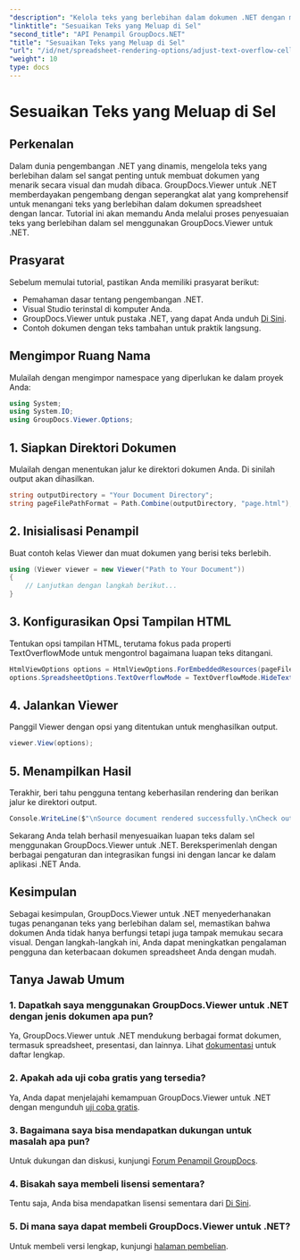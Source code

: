 ```yaml
---
"description": "Kelola teks yang berlebihan dalam dokumen .NET dengan mudah menggunakan GroupDocs.Viewer. Tingkatkan keterbacaan dan pengalaman pengguna. Unduh uji coba gratis Anda sekarang."
"linktitle": "Sesuaikan Teks yang Meluap di Sel"
"second_title": "API Penampil GroupDocs.NET"
"title": "Sesuaikan Teks yang Meluap di Sel"
"url": "/id/net/spreadsheet-rendering-options/adjust-text-overflow-cells/"
"weight": 10
type: docs
---
```

# Sesuaikan Teks yang Meluap di Sel

## Perkenalan
Dalam dunia pengembangan .NET yang dinamis, mengelola teks yang berlebihan dalam sel sangat penting untuk membuat dokumen yang menarik secara visual dan mudah dibaca. GroupDocs.Viewer untuk .NET memberdayakan pengembang dengan seperangkat alat yang komprehensif untuk menangani teks yang berlebihan dalam dokumen spreadsheet dengan lancar. Tutorial ini akan memandu Anda melalui proses penyesuaian teks yang berlebihan dalam sel menggunakan GroupDocs.Viewer untuk .NET.
## Prasyarat
Sebelum memulai tutorial, pastikan Anda memiliki prasyarat berikut:
- Pemahaman dasar tentang pengembangan .NET.
- Visual Studio terinstal di komputer Anda.
- GroupDocs.Viewer untuk pustaka .NET, yang dapat Anda unduh [Di Sini](https://releases.groupdocs.com/viewer/net/).
- Contoh dokumen dengan teks tambahan untuk praktik langsung.
## Mengimpor Ruang Nama
Mulailah dengan mengimpor namespace yang diperlukan ke dalam proyek Anda:
```csharp
using System;
using System.IO;
using GroupDocs.Viewer.Options;
```
## 1. Siapkan Direktori Dokumen
Mulailah dengan menentukan jalur ke direktori dokumen Anda. Di sinilah output akan dihasilkan.
```csharp
string outputDirectory = "Your Document Directory";
string pageFilePathFormat = Path.Combine(outputDirectory, "page.html");
```
## 2. Inisialisasi Penampil
Buat contoh kelas Viewer dan muat dokumen yang berisi teks berlebih.
```csharp
using (Viewer viewer = new Viewer("Path to Your Document"))
{
    // Lanjutkan dengan langkah berikut...
}
```
## 3. Konfigurasikan Opsi Tampilan HTML
Tentukan opsi tampilan HTML, terutama fokus pada properti TextOverflowMode untuk mengontrol bagaimana luapan teks ditangani.
```csharp
HtmlViewOptions options = HtmlViewOptions.ForEmbeddedResources(pageFilePathFormat);
options.SpreadsheetOptions.TextOverflowMode = TextOverflowMode.HideText;
```
## 4. Jalankan Viewer
Panggil Viewer dengan opsi yang ditentukan untuk menghasilkan output.
```csharp
viewer.View(options);
```
## 5. Menampilkan Hasil
Terakhir, beri tahu pengguna tentang keberhasilan rendering dan berikan jalur ke direktori output.
```csharp
Console.WriteLine($"\nSource document rendered successfully.\nCheck output in {outputDirectory}.");
```
Sekarang Anda telah berhasil menyesuaikan luapan teks dalam sel menggunakan GroupDocs.Viewer untuk .NET. Bereksperimenlah dengan berbagai pengaturan dan integrasikan fungsi ini dengan lancar ke dalam aplikasi .NET Anda.
## Kesimpulan
Sebagai kesimpulan, GroupDocs.Viewer untuk .NET menyederhanakan tugas penanganan teks yang berlebihan dalam sel, memastikan bahwa dokumen Anda tidak hanya berfungsi tetapi juga tampak memukau secara visual. Dengan langkah-langkah ini, Anda dapat meningkatkan pengalaman pengguna dan keterbacaan dokumen spreadsheet Anda dengan mudah.
## Tanya Jawab Umum
### 1. Dapatkah saya menggunakan GroupDocs.Viewer untuk .NET dengan jenis dokumen apa pun?
Ya, GroupDocs.Viewer untuk .NET mendukung berbagai format dokumen, termasuk spreadsheet, presentasi, dan lainnya. Lihat [dokumentasi](https://tutorials.groupdocs.com/viewer/net/) untuk daftar lengkap.
### 2. Apakah ada uji coba gratis yang tersedia?
Ya, Anda dapat menjelajahi kemampuan GroupDocs.Viewer untuk .NET dengan mengunduh [uji coba gratis](https://releases.groupdocs.com/).
### 3. Bagaimana saya bisa mendapatkan dukungan untuk masalah apa pun?
Untuk dukungan dan diskusi, kunjungi [Forum Penampil GroupDocs](https://forum.groupdocs.com/c/viewer/9).
### 4. Bisakah saya membeli lisensi sementara?
Tentu saja, Anda bisa mendapatkan lisensi sementara dari [Di Sini](https://purchase.groupdocs.com/temporary-license/).
### 5. Di mana saya dapat membeli GroupDocs.Viewer untuk .NET?
Untuk membeli versi lengkap, kunjungi [halaman pembelian](https://purchase.groupdocs.com/buy).